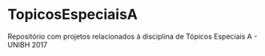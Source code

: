 # TopicosEspeciaisA
Repositório com projetos relacionados à disciplina de Tópicos Especiais A - UNIBH 2017
